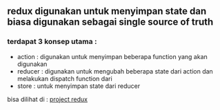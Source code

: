 ## redux digunakan untuk menyimpan state dan biasa digunakan sebagai single source of truth

### terdapat 3 konsep utama :

- action : digunakan untuk menyimpan beberapa function yang akan digunakan
- reducer : digunakan untuk mengubah beberapa state dari action dan melakukan dispatch function dari
- store : untuk menyimpan state dari reducer

bisa dilihat di : [project redux](https://project-redux-zaki-khairi.netlify.app/)
